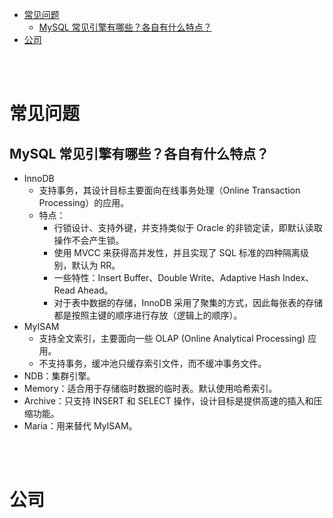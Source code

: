- [常见问题](#常见问题)
  - [MySQL 常见引擎有哪些？各自有什么特点？](#mysql-常见引擎有哪些各自有什么特点)
- [公司](#公司)


</br></br>


# 常见问题
## MySQL 常见引擎有哪些？各自有什么特点？
- InnoDB
  - 支持事务，其设计目标主要面向在线事务处理（Online Transaction Processing）的应用。
  - 特点：
    - 行锁设计、支持外键，并支持类似于 Oracle 的非锁定读，即默认读取操作不会产生锁。
    - 使用 MVCC 来获得高并发性，并且实现了 SQL 标准的四种隔离级别，默认为 RR。
    - 一些特性：Insert Buffer、Double Write、Adaptive Hash Index、Read Ahead。
    - 对于表中数据的存储，InnoDB 采用了聚集的方式，因此每张表的存储都是按照主键的顺序进行存放（逻辑上的顺序）。
- MyISAM
  - 支持全文索引，主要面向一些 OLAP (Online Analytical Processing) 应用。
  - 不支持事务，缓冲池只缓存索引文件，而不缓冲事务文件。
- NDB：集群引擎。
- Memory：适合用于存储临时数据的临时表。默认使用哈希索引。
- Archive：只支持 INSERT 和 SELECT 操作，设计目标是提供高速的插入和压缩功能。
- Maria：用来替代 MyISAM。


</br></br>


# 公司